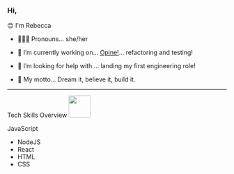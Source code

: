 ### Hi,

😊 I'm Rebecca



- 👱🏻‍♀️ Pronouns... she/her

- 🌱 I’m currently working on... [Opine!](https://github.com/rebecca1231/Opine)...  refactoring and testing!

- 🤔 I’m looking for help with ... landing my first engineering role!

- 💬 My motto...  Dream it, believe it, build it. 


---

Tech Skills Overview
[<img src="https://simpleicons.org/icons/git.svg" width="50"/>](https://simpleicons.org/icons/git.svg)

JavaScript
- NodeJS
- React
- HTML
- CSS


<!--
**rebecca1231/rebecca1231** is a ✨ _special_ ✨ repository because its `README.md` (this file) appears on your GitHub profile.
- 👯 I’m looking to collaborate on ... 
- 📫 How to reach me: ...


- ⚡ Fun fact: ... 

-->
